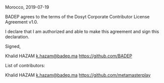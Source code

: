 Morocco, 2019-07-19

BADEP agrees to the terms of the Dosyt Corporate Contributor License
Agreement v1.0.

I declare that I am authorized and able to make this agreement and sign this
declaration.

Signed,

Khalid HAZAM k.hazam@badep.ma https://github.com/BADEP

List of contributors:

Khalid HAZAM k.hazam@badep.ma https://github.com/metamasterplay
